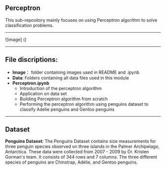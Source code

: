 ## Perceptron

This sub-repository mainly focuses on using Perceptron algorithm to solve classification problems.

---
![image] ()

---
## File discriptions:
* **Image**： folder containing images used in README and .ipynb
* **Data**: Folders containing all data files used in this module
* **Perceptron.ipynb**
  - Introduction of the perceptron algorithm
   - Application on data set
    - Building Perceptron algorithm from scratch
    - Performing the perceptron algorithm using penguins dataset to classify Adelie penguins and Gentoo penguins

---
## Dataset
**Penguins Dataset**:
The Penguins Dataset contains size measurements for three penguin species observed on three islands in the Palmer Archipelago, Antarctica. These data were collected from 2007 - 2009 by Dr. Kristen Gorman's team. It consists of 344 rows and 7 columns. The three different species of penguins are Chinstrap, Adélie, and Gentoo penguins.

